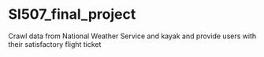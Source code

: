 # SI507_final_project
Crawl data from National Weather Service and kayak and provide users with their satisfactory flight ticket
